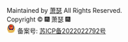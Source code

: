 Maintained by [萧瑟](https://github.com/Sentinel-22/Sentinel-22.github.io) All Rights Reserved.<span id="sitetime"></span>
<br/>
<span>Copyright &copy; 🎆 萧瑟 🎆</span>
<br/>
![](_media/%E5%A4%87%E6%A1%88.png) 备案号: [苏ICP备2022022792号](https://beian.miit.gov.cn/#/Integrated/index)
